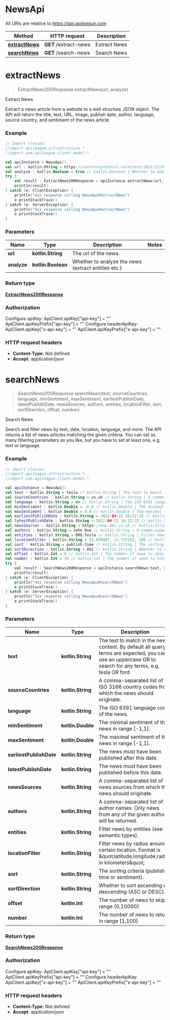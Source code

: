 # NewsApi

All URIs are relative to *https://api.apileague.com*

Method | HTTP request | Description
------------- | ------------- | -------------
[**extractNews**](NewsApi.md#extractNews) | **GET** /extract-news | Extract News
[**searchNews**](NewsApi.md#searchNews) | **GET** /search-news | Search News


<a id="extractNews"></a>
# **extractNews**
> ExtractNews200Response extractNews(url, analyze)

Extract News

Extract a news article from a website to a well structure JSON object. The API will return the title, text, URL, image, publish date, author, language, source country, and sentiment of the news article.

### Example
```kotlin
// Import classes:
//import apileague.infrastructure.*
//import com.apileague.client.model.*

val apiInstance = NewsApi()
val url : kotlin.String = https://internetprotocol.co/hitech/2021/12/07/tesla-to-release-a-four-motor-cybertruck/ // kotlin.String | The url of the news.
val analyze : kotlin.Boolean = true // kotlin.Boolean | Whether to analyze the news (extract entities etc.)
try {
    val result : ExtractNews200Response = apiInstance.extractNews(url, analyze)
    println(result)
} catch (e: ClientException) {
    println("4xx response calling NewsApi#extractNews")
    e.printStackTrace()
} catch (e: ServerException) {
    println("5xx response calling NewsApi#extractNews")
    e.printStackTrace()
}
```

### Parameters

Name | Type | Description  | Notes
------------- | ------------- | ------------- | -------------
 **url** | **kotlin.String**| The url of the news. |
 **analyze** | **kotlin.Boolean**| Whether to analyze the news (extract entities etc.) |

### Return type

[**ExtractNews200Response**](ExtractNews200Response.md)

### Authorization


Configure apiKey:
    ApiClient.apiKey["api-key"] = ""
    ApiClient.apiKeyPrefix["api-key"] = ""
Configure headerApiKey:
    ApiClient.apiKey["x-api-key"] = ""
    ApiClient.apiKeyPrefix["x-api-key"] = ""

### HTTP request headers

 - **Content-Type**: Not defined
 - **Accept**: application/json

<a id="searchNews"></a>
# **searchNews**
> SearchNews200Response searchNews(text, sourceCountries, language, minSentiment, maxSentiment, earliestPublishDate, latestPublishDate, newsSources, authors, entities, locationFilter, sort, sortDirection, offset, number)

Search News

Search and filter news by text, date, location, language, and more. The API returns a list of news articles matching the given criteria. You can set as many filtering parameters as you like, but you have to set at least one, e.g. text or language.

### Example
```kotlin
// Import classes:
//import apileague.infrastructure.*
//import com.apileague.client.model.*

val apiInstance = NewsApi()
val text : kotlin.String = tesla // kotlin.String | The text to match in the news content. By default all query terms are expected, you can use an uppercase OR to search for any terms, e.g. tesla OR ford
val sourceCountries : kotlin.String = us,uk // kotlin.String | A comma-separated list of ISO 3166 country codes from which the news should originate.
val language : kotlin.String = en // kotlin.String | The ISO 6391 language code of the news.
val minSentiment : kotlin.Double = -0.8 // kotlin.Double | The minimal sentiment of the news in range [-1,1].
val maxSentiment : kotlin.Double = 0.8 // kotlin.Double | The maximal sentiment of the news in range [-1,1].
val earliestPublishDate : kotlin.String = 2022-04-22 16:12:35 // kotlin.String | The news must have been published after this date.
val latestPublishDate : kotlin.String = 2022-04-22 16:12:35 // kotlin.String | The news must have been published before this date.
val newsSources : kotlin.String = https://www.bbc.co.uk // kotlin.String | A comma-separated list of news sources from which the news should originate.
val authors : kotlin.String = John Doe // kotlin.String | A comma-separated list of author names. Only news from any of the given authors will be returned.
val entities : kotlin.String = ORG:Tesla // kotlin.String | Filter news by entities (see semantic types).
val locationFilter : kotlin.String = 51.050407, 13.737262, 100 // kotlin.String | Filter news by radius around a certain location. Format is \"latitude,longitude,radius in kilometers\"
val sort : kotlin.String = publish-time // kotlin.String | The sorting criteria (publish-time or sentiment).
val sortDirection : kotlin.String = ASC // kotlin.String | Whether to sort ascending or descending (ASC or DESC).
val offset : kotlin.Int = 0 // kotlin.Int | The number of news to skip in range [0,10000]
val number : kotlin.Int = 10 // kotlin.Int | The number of news to return in range [1,100]
try {
    val result : SearchNews200Response = apiInstance.searchNews(text, sourceCountries, language, minSentiment, maxSentiment, earliestPublishDate, latestPublishDate, newsSources, authors, entities, locationFilter, sort, sortDirection, offset, number)
    println(result)
} catch (e: ClientException) {
    println("4xx response calling NewsApi#searchNews")
    e.printStackTrace()
} catch (e: ServerException) {
    println("5xx response calling NewsApi#searchNews")
    e.printStackTrace()
}
```

### Parameters

Name | Type | Description  | Notes
------------- | ------------- | ------------- | -------------
 **text** | **kotlin.String**| The text to match in the news content. By default all query terms are expected, you can use an uppercase OR to search for any terms, e.g. tesla OR ford | [optional]
 **sourceCountries** | **kotlin.String**| A comma-separated list of ISO 3166 country codes from which the news should originate. | [optional]
 **language** | **kotlin.String**| The ISO 6391 language code of the news. | [optional]
 **minSentiment** | **kotlin.Double**| The minimal sentiment of the news in range [-1,1]. | [optional]
 **maxSentiment** | **kotlin.Double**| The maximal sentiment of the news in range [-1,1]. | [optional]
 **earliestPublishDate** | **kotlin.String**| The news must have been published after this date. | [optional]
 **latestPublishDate** | **kotlin.String**| The news must have been published before this date. | [optional]
 **newsSources** | **kotlin.String**| A comma-separated list of news sources from which the news should originate. | [optional]
 **authors** | **kotlin.String**| A comma-separated list of author names. Only news from any of the given authors will be returned. | [optional]
 **entities** | **kotlin.String**| Filter news by entities (see semantic types). | [optional]
 **locationFilter** | **kotlin.String**| Filter news by radius around a certain location. Format is \&quot;latitude,longitude,radius in kilometers\&quot; | [optional]
 **sort** | **kotlin.String**| The sorting criteria (publish-time or sentiment). | [optional]
 **sortDirection** | **kotlin.String**| Whether to sort ascending or descending (ASC or DESC). | [optional]
 **offset** | **kotlin.Int**| The number of news to skip in range [0,10000] | [optional]
 **number** | **kotlin.Int**| The number of news to return in range [1,100] | [optional]

### Return type

[**SearchNews200Response**](SearchNews200Response.md)

### Authorization


Configure apiKey:
    ApiClient.apiKey["api-key"] = ""
    ApiClient.apiKeyPrefix["api-key"] = ""
Configure headerApiKey:
    ApiClient.apiKey["x-api-key"] = ""
    ApiClient.apiKeyPrefix["x-api-key"] = ""

### HTTP request headers

 - **Content-Type**: Not defined
 - **Accept**: application/json

